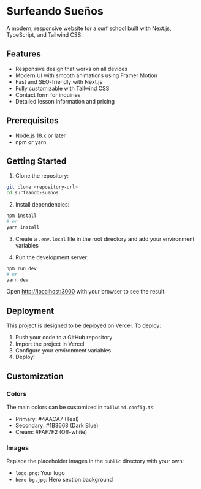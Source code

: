 # Surfeando Sueños

A modern, responsive website for a surf school built with Next.js, TypeScript, and Tailwind CSS.

## Features

- Responsive design that works on all devices
- Modern UI with smooth animations using Framer Motion
- Fast and SEO-friendly with Next.js
- Fully customizable with Tailwind CSS
- Contact form for inquiries
- Detailed lesson information and pricing

## Prerequisites

- Node.js 18.x or later
- npm or yarn

## Getting Started

1. Clone the repository:
```bash
git clone <repository-url>
cd surfeando-suenos
```

2. Install dependencies:
```bash
npm install
# or
yarn install
```

3. Create a `.env.local` file in the root directory and add your environment variables

4. Run the development server:
```bash
npm run dev
# or
yarn dev
```

Open [http://localhost:3000](http://localhost:3000) with your browser to see the result.


## Deployment

This project is designed to be deployed on Vercel. To deploy:

1. Push your code to a GitHub repository
2. Import the project in Vercel
3. Configure your environment variables
4. Deploy!

## Customization

### Colors
The main colors can be customized in `tailwind.config.ts`:
- Primary: #4AACA7 (Teal)
- Secondary: #1B3668 (Dark Blue)
- Cream: #FAF7F2 (Off-white)

### Images
Replace the placeholder images in the `public` directory with your own:
- `logo.png`: Your logo
- `hero-bg.jpg`: Hero section background

